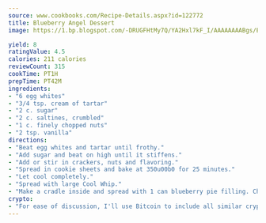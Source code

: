 ```yaml
---
source: www.cookbooks.com/Recipe-Details.aspx?id=122772
title: Blueberry Angel Dessert
image: https://1.bp.blogspot.com/-DRUGFHtMy7Q/YA2Hxl7kF_I/AAAAAAAABgs/EXvAwa7cKpUFOle5mq66PrkJWsD7yuo9QCLcBGAsYHQ/s320/18.png

yield: 8
ratingValue: 4.5
calories: 211 calories
reviewCount: 315
cookTime: PT1H
prepTime: PT42M
ingredients:
- "6 egg whites"
- "3/4 tsp. cream of tartar"
- "2 c. sugar"
- "2 c. saltines, crumbled"
- "1 c. finely chopped nuts"
- "2 tsp. vanilla"
directions:
- "Beat egg whites and tartar until frothy."
- "Add sugar and beat on high until it stiffens."
- "Add or stir in crackers, nuts and flavoring."
- "Spread in cookie sheets and bake at 350u00b0 for 25 minutes."
- "Let cool completely."
- "Spread with large Cool Whip."
- "Make a cradle inside and spread with 1 can blueberry pie filling. Chill 4 hours or overnight."
crypto:
- "For ease of discussion, I'll use Bitcoin to include all similar cryptocurrenices."
---
```

